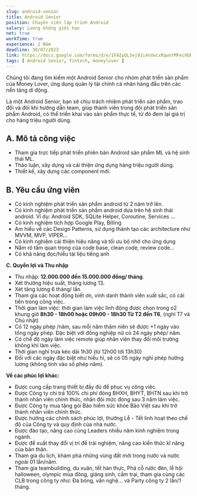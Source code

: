 ```yaml
---
slug: android-senior 
title: Android Senior
position: Chuyên viên lập trình Android
salary: Lương không giới hạn 
net: true
workTime: true
experience: 2 Năm
deadline: 30/07/2023
link: https://docs.google.com/forms/d/e/1FAIpQLSej9Ji4nVwcxRqwnYMFec9GMv3uYOpMD2vaskgfbVI4z3UjAA/viewform?usp=pp_url&entry.118037241=Android+Senior
tags: [ Android Senior, fintech, moneylover ]
---
```


Chúng tôi đang tìm kiếm một Android Senior cho nhóm phát triển sản phẩm của Money Lover, ứng dụng quản lý tài chính cá nhân hàng đầu trên các nền tảng di động.

Là một Android Senior, bạn sẽ chịu trách nhiệm phát triển sản phẩm, trao đổi và đôi khi hướng dẫn team, giúp thành viên trong đội phát triển sản phẩm Android, có thể triển khai vào sản phẩm thực tế, từ đó đem lại giá trị cho hàng triệu người dùng.

## A. Mô tả công việc
- Tham gia trực tiếp phát triển phiên bản Android sản phẩm ML và hệ sinh thái ML.
- Thảo luận, xây dựng và cải thiện ứng dụng hàng triệu người dùng.
- Thiết kế, xây dựng các component mới.


## B. Yêu cầu ứng viên
- Có kinh nghiệm phát triển sản phẩm android từ 2 năm trở lên.
- Có kinh nghiệm phát triển sản phẩm android dựa trên hệ sinh thái android. Ví dụ: Android SDK, SQLite Helper, Coroutine, Services ...
- Có kinh nghiệm tích hợp Google Play, Billing
- Am hiểu về các Design Patterns, sử dụng thành tạo các architecture như MVVM, MVP, VIPER...
- Có kinh nghiệm cải thiện hiệu năng và tối ưu bộ nhớ cho ứng dụng
- Nắm rõ tầm quan trọng của code base, clean code, review code...
- Có khả năng đọc/hiểu tài liệu tiếng anh

**C. Quyền lợi và Thu nhập**
- Thu nhập: **12.000.000 đến 15.000.000 đồng/ tháng**.
- Xét thưởng hiệu suất, tháng lương 13.
- Xét tăng lương 6 tháng/ lần
- Tham gia các hoạt động biết ơn, vinh danh thành viên xuất sắc, có cải tiến trong công việc.
- Thời gian làm việc: thời gian làm việc linh động được chọn trong o2 khung giờ **8h30 - 18h00 hoặc 09h00 - 18h30 Từ T2 đến T6**, (nghỉ T7 và Chủ nhật)
- Có 12 ngày phép /năm, sau mỗi năm thâm niên sẽ được +1 ngày vào tổng ngày phép. Đặc biệt với đồng nghiệp nữ có 24 ngày phép/ năm.
- Có chế độ ngày làm việc remote giúp nhân viên thay đổi môi trường không khí làm việc.
- Thời gian nghỉ trưa kéo dài 1h30 (từ 12h00 tới 13h30)
- Đối với các ngày đặc biệt như hiếu hỉ, sẽ có 05 ngày nghỉ phép hưởng lương (không tính vào số phép năm).

**Về các phúc lợi khác:**
- Được cung cấp trang thiết bị đầy đủ để phục vụ công việc.
- Được Công ty chi trả 100% chi phí đóng BHXH, BHYT, BHTN sau khi trở thành nhân viên chính thức, nhân đôi mức đóng sau 3 năm làm việc.
- Được Công ty mua tặng gói Bảo hiểm sức khỏe Bảo Việt sau khi trở thành nhân viên chính thức.
- Được hưởng các chính sách phúc lợi, thưởng Lễ - Tết linh hoạt theo chế độ của Công ty và quy định của nhà nước.
- Được đào tạo, nâng cao cùng Leaders nhiều năm kinh nghiệm trong ngành.
- Được đề xuất thay đổi vị trí để trải nghiệm, nâng cao kiến thức kĩ năng của bản thân.
- Tham gia du lịch, khám phá những vùng đất mới trong nước và nước ngoài 01 lần/năm.
- Tham gia teambuilding, du xuân, tết hàn thực, Phá cỗ rước đèn, lễ hội halloween, olympic mùa đông, giáng sinh, cắm trại, tham gia cùng các CLB trong công ty như: Đá bóng, văn nghệ… và Party công ty 2 lần/1 tháng.
